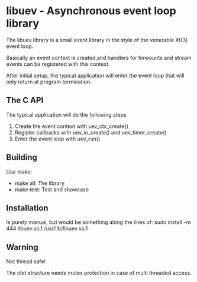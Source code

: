 libuev - Asynchronous event loop library
========================================

The libuev library is a small event library in the style of the venerable
Xt(3) event loop.

Basically an event context is created,and handlers for timeounts and stream
events can be registered with this context.

After initial setup, the typical application will enter the event loop that
will only return at program termination.

The C API
---------
The typical application will do the following steps

1. Create the event context with uev_ctx_create()
2. Register callbacks with uev_io_create() and uev_timer_create()
3. Enter the event loop with uev_run()

Building
--------
Use make:

* make all: The library
* make test: Test and showcase

Installation
------------
Is purely manual, but would be something along the lines of:
 sudo install -m 444 libuev.so.1 /usr/lib/libuev.so.1

Warning
-------
Not thread safe!

The ctxt structure needs mutex protection in case of multi threaded
access.

